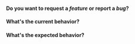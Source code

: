 
#### Do you want to request a *feature* or report a *bug*?

<!-- 
If you have a question, ask it in our Slack channel instead:

https://slate-slack.herokuapp.com/
-->

#### What's the current behavior?

<!-- 
For bugs, please include the following: 

  - A JSFiddle that reproduces the issue.
  - A GIF showing how to easily reproduce it.
  - Information about your OS, browser, Slate version, etc.

If you don't include these helpful things, there's a very good chance your issue won't get addressed, or will be closed when we do spring cleaning. 

We need to keep the issues actionable, or else maintaining Slate becomes overwhelming. Thank you for understanding!

https://jsfiddle.net/2zokvrvt/7/
http://recordit.co/
-->

#### What's the expected behavior?

<!-- 
The fastest, and most appreciated way to have your issue fixed is to create a pull request with working, tested code and we will help get it merged. Don't be scared to open a pull request that isn't completed and ask for input. We're happy to give direction!

Slate is solving a pretty complex problem, and we can't do it without active contributors. Thank you so much for your help!

Also, researching how other editors handle this issue is super helpful!

https://draftjs.org/
http://prosemirror.net/
https://quilljs.com/
-->
